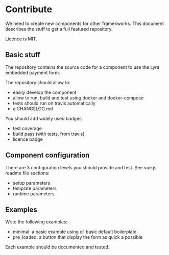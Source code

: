 # Contribute

We need to create new components for other framekworks. This document
describes the stuff to get a full featured repository.

Licence is MIT.

## Basic stuff

The repository contains the source code for a component to use the Lyra
embedded payment form.

The repository should allow to:

- easily develop the component
- allow to run, build and test using docker and docker-compose
- tests should run on travis automatically
- a CHANGELOG.md

You should add widely used badges:

- test coverage
- build pass (with tests, from travis)
- licence badge

## Component configuration

There are 3 configuration levels you should provide and test.
See vue.js readme file sections:

- setup parameters
- template parameters
- runtime parameters

## Examples

Write the following examples:

- minimal: a basic example using cli basic default boilerplate
- pre_loaded: a button that display the form as quick a possible

Each example should be documented and tested.
